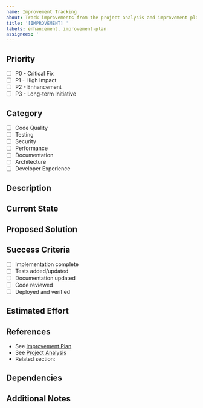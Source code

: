 ```yaml
---
name: Improvement Tracking
about: Track improvements from the project analysis and improvement plan
title: '[IMPROVEMENT] '
labels: enhancement, improvement-plan
assignees: ''
---
```


## Priority

- [ ] P0 - Critical Fix
- [ ] P1 - High Impact
- [ ] P2 - Enhancement
- [ ] P3 - Long-term Initiative

## Category

- [ ] Code Quality
- [ ] Testing
- [ ] Security
- [ ] Performance
- [ ] Documentation
- [ ] Architecture
- [ ] Developer Experience

## Description

<!-- Clear description of the improvement -->

## Current State

<!-- What is the current situation? -->

## Proposed Solution

<!-- What should be done to improve? -->

## Success Criteria

<!-- How do we know this is complete? -->

- [ ] Implementation complete
- [ ] Tests added/updated
- [ ] Documentation updated
- [ ] Code reviewed
- [ ] Deployed and verified

## Estimated Effort

<!-- Time estimate: hours/days/weeks -->

## References

- See [Improvement Plan](../../IMPROVEMENT_PLAN.md)
- See [Project Analysis](../../PROJECT_ANALYSIS.md)
- Related section: <!-- P0.1, P1.2, etc. -->

## Dependencies

<!-- List any dependencies or blockers -->

## Additional Notes

<!-- Any other relevant information -->
